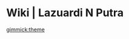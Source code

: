 # Wiki | Lazuardi N Putra

<!-- [Home](index.md) -->
<!-- [Jenkins](about.md) -->
<!-- [Docker](download.md) -->
[gimmick:theme](default)
